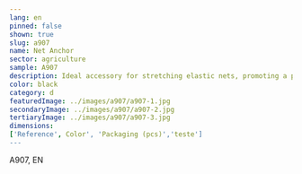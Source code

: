 ```yaml
---
lang: en
pinned: false
shown: true
slug: a907
name: Net Anchor
sector: agriculture
sample: A907
description: Ideal accessory for stretching elastic nets, promoting a perfect fixation of the net.
color: black
category: d
featuredImage: ../images/a907/a907-1.jpg
secondaryImage: ../images/a907/a907-2.jpg
tertiaryImage: ../images/a907/a907-3.jpg
dimensions: 
['Reference', Color', 'Packaging (pcs)','teste']
---
```


A907, EN
